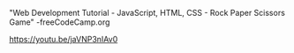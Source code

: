 "Web Development Tutorial - JavaScript, HTML, CSS - Rock Paper Scissors Game" -freeCodeCamp.org

https://youtu.be/jaVNP3nIAv0
